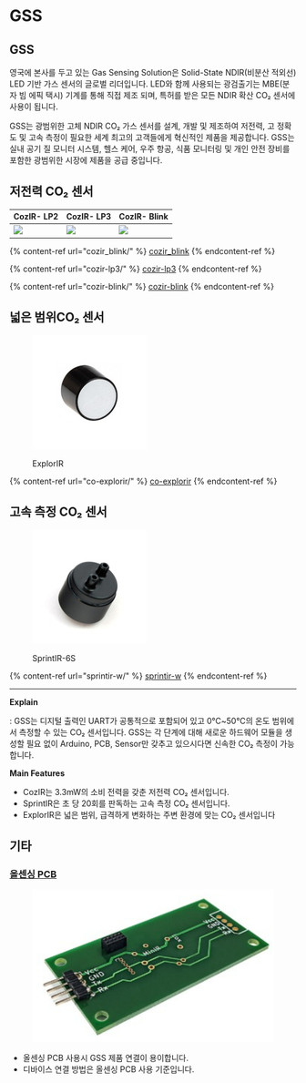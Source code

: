 # GSS

## GSS

영국에 본사를 두고 있는 Gas Sensing Solution은 Solid-State NDIR(비분산 적외선) LED 기반 가스 센서의 글로벌 리더입니다. LED와 함께 사용되는 광검출기는 MBE(분자 빔 에픽 택시) 기계를 통해 직접 제조 되며, 특허를 받은 모든 NDIR 확산 CO₂ 센서에 사용이 됩니다.

GSS는 광범위한 고체 NDIR CO₂ 가스 센서를 설계, 개발 및 제조하여 저전력, 고 정확도 및 고속 측정이 필요한 세계 최고의 고객들에게 혁신적인 제품을 제공합니다. GSS는 실내 공기 질 모니터 시스템, 헬스 케어, 우주 항공, 식품 모니터링 및 개인 안전 장비를 포함한 광범위한 시장에 제품을 공급 중입니다.



## 저전력 CO₂ 센서

| CozIR- LP2                                                                                                                                                                                                | CozIR- LP3                                                                                                                                                                                       | CozIR- Blink                                                                                                                                                                                           |
| --------------------------------------------------------------------------------------------------------------------------------------------------------------------------------------------------------- | ------------------------------------------------------------------------------------------------------------------------------------------------------------------------------------------------ | ------------------------------------------------------------------------------------------------------------------------------------------------------------------------------------------------------ |
| ​![](https://files.gitbook.com/v0/b/gitbook-x-prod.appspot.com/o/spaces%2F8USAZVpjShlBinaURjim%2Fuploads%2Fgit-blob-e1fbbee3dd3058af5f71996ff8829e13b4c9db38%2Fcozir\_lp2%20\(1\)%20\(1\).jpg?alt=media)​ | ​![](https://files.gitbook.com/v0/b/gitbook-x-prod.appspot.com/o/spaces%2F8USAZVpjShlBinaURjim%2Fuploads%2Fgit-blob-adfb2fc9365c8d670c9d2cd74380f81cc711bd41%2Fco2\_LP3\_mainpic.PNG?alt=media)​ | ​![](https://files.gitbook.com/v0/b/gitbook-x-prod.appspot.com/o/spaces%2F8USAZVpjShlBinaURjim%2Fuploads%2Fgit-blob-521cd503cabaaa676b61742968ae178a9a245d90%2Fcozir\_blink\_main\_pic.jpg?alt=media)​ |

{% content-ref url="cozir_blink/" %}
[cozir\_blink](cozir\_blink/)
{% endcontent-ref %}

{% content-ref url="cozir-lp3/" %}
[cozir-lp3](cozir-lp3/)
{% endcontent-ref %}

{% content-ref url="cozir-blink/" %}
[cozir-blink](cozir-blink/)
{% endcontent-ref %}

## 넓은 범위CO₂ 센서

<figure><img src="../../.gitbook/assets/ExplorIR-M_Main_pic_200_200.jpg" alt=""><figcaption><p>ExplorIR</p></figcaption></figure>

{% content-ref url="co-explorir/" %}
[co-explorir](co-explorir/)
{% endcontent-ref %}

##

## 고속   측정 CO₂ 센서



<figure><img src="../../.gitbook/assets/SprintIR_main_pic_200_200.jpg" alt=""><figcaption><p>SprintIR-6S</p></figcaption></figure>

{% content-ref url="sprintir-w/" %}
[sprintir-w](sprintir-w/)
{% endcontent-ref %}

****

**Explain**

: GSS는 디지털 출력인 UART가 공통적으로 포함되어 있고 0℃\~50℃의 온도 범위에서 측정할 수 있는 CO₂ 센서입니다. GSS는 각 단계에 대해 새로운 하드웨어 모듈을 생성할 필요 없이 Arduino, PCB, Sensor만 갖추고 있으시다면 신속한 CO₂ 측정이 가능합니다.

**Main Features**

* CozIR는 3.3mW의 소비 전력을 갖춘 저전력 CO₂ 센서입니다.
* SprintIR은 초 당 20회를 판독하는 고속 측정 CO₂ 센서입니다.
* ExplorIR은 넓은 범위, 급격하게 변화하는 주변 환경에 맞는 CO₂ 센서입니다

## 기타

### [올센싱 PCB](https://allsensing.com/product/detail.html?product\_no=1171\&cate\_no=65\&display\_group=1)

<figure><img src="../../.gitbook/assets/Allsensing_pcb.png" alt=""><figcaption></figcaption></figure>

* 올센싱 PCB 사용시 GSS 제품 연결이 용이합니다.
* 디바이스 연결 방법은 올센싱 PCB 사용 기준입니다.
